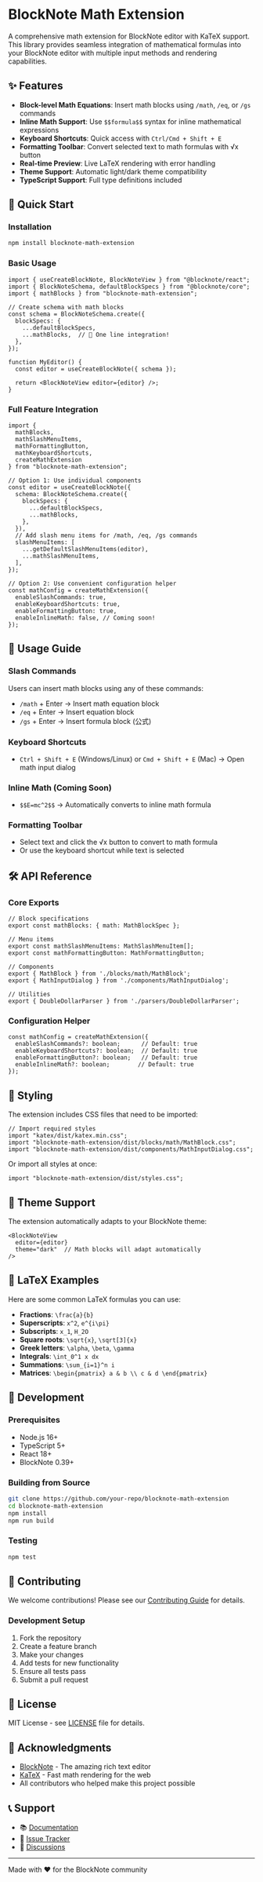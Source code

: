 # BlockNote Math Extension

A comprehensive math extension for BlockNote editor with KaTeX support. This library provides seamless integration of mathematical formulas into your BlockNote editor with multiple input methods and rendering capabilities.

## ✨ Features

- **Block-level Math Equations**: Insert math blocks using `/math`, `/eq`, or `/gs` commands
- **Inline Math Support**: Use `$$formula$$` syntax for inline mathematical expressions  
- **Keyboard Shortcuts**: Quick access with `Ctrl/Cmd + Shift + E`
- **Formatting Toolbar**: Convert selected text to math formulas with √x button
- **Real-time Preview**: Live LaTeX rendering with error handling
- **Theme Support**: Automatic light/dark theme compatibility
- **TypeScript Support**: Full type definitions included

## 🚀 Quick Start

### Installation

```bash
npm install blocknote-math-extension
```

### Basic Usage

```tsx
import { useCreateBlockNote, BlockNoteView } from "@blocknote/react";
import { BlockNoteSchema, defaultBlockSpecs } from "@blocknote/core";
import { mathBlocks } from "blocknote-math-extension";

// Create schema with math blocks
const schema = BlockNoteSchema.create({
  blockSpecs: {
    ...defaultBlockSpecs,
    ...mathBlocks,  // 🎉 One line integration!
  },
});

function MyEditor() {
  const editor = useCreateBlockNote({ schema });

  return <BlockNoteView editor={editor} />;
}
```

### Full Feature Integration

```tsx
import { 
  mathBlocks, 
  mathSlashMenuItems, 
  mathFormattingButton,
  mathKeyboardShortcuts,
  createMathExtension 
} from "blocknote-math-extension";

// Option 1: Use individual components
const editor = useCreateBlockNote({
  schema: BlockNoteSchema.create({
    blockSpecs: {
      ...defaultBlockSpecs,
      ...mathBlocks,
    },
  }),
  // Add slash menu items for /math, /eq, /gs commands
  slashMenuItems: [
    ...getDefaultSlashMenuItems(editor),
    ...mathSlashMenuItems,
  ],
});

// Option 2: Use convenient configuration helper
const mathConfig = createMathExtension({
  enableSlashCommands: true,
  enableKeyboardShortcuts: true, 
  enableFormattingButton: true,
  enableInlineMath: false, // Coming soon!
});
```

## 📖 Usage Guide

### Slash Commands

Users can insert math blocks using any of these commands:

- `/math` + Enter → Insert math equation block
- `/eq` + Enter → Insert equation block  
- `/gs` + Enter → Insert formula block (公式)

### Keyboard Shortcuts

- `Ctrl + Shift + E` (Windows/Linux) or `Cmd + Shift + E` (Mac) → Open math input dialog

### Inline Math (Coming Soon)

- `$$E=mc^2$$` → Automatically converts to inline math formula

### Formatting Toolbar

- Select text and click the √x button to convert to math formula
- Or use the keyboard shortcut while text is selected

## 🛠 API Reference

### Core Exports

```tsx
// Block specifications
export const mathBlocks: { math: MathBlockSpec };

// Menu items
export const mathSlashMenuItems: MathSlashMenuItem[];
export const mathFormattingButton: MathFormattingButton;

// Components
export { MathBlock } from './blocks/math/MathBlock';
export { MathInputDialog } from './components/MathInputDialog';

// Utilities
export { DoubleDollarParser } from './parsers/DoubleDollarParser';
```

### Configuration Helper

```tsx
const mathConfig = createMathExtension({
  enableSlashCommands?: boolean;      // Default: true
  enableKeyboardShortcuts?: boolean;  // Default: true
  enableFormattingButton?: boolean;   // Default: true
  enableInlineMath?: boolean;        // Default: true
});
```

## 🎨 Styling

The extension includes CSS files that need to be imported:

```tsx
// Import required styles
import "katex/dist/katex.min.css";
import "blocknote-math-extension/dist/blocks/math/MathBlock.css";
import "blocknote-math-extension/dist/components/MathInputDialog.css";
```

Or import all styles at once:

```tsx
import "blocknote-math-extension/dist/styles.css";
```

## 🌙 Theme Support

The extension automatically adapts to your BlockNote theme:

```tsx
<BlockNoteView 
  editor={editor} 
  theme="dark"  // Math blocks will adapt automatically
/>
```

## 📝 LaTeX Examples

Here are some common LaTeX formulas you can use:

- **Fractions**: `\frac{a}{b}`
- **Superscripts**: `x^2`, `e^{i\pi}`
- **Subscripts**: `x_1`, `H_2O`
- **Square roots**: `\sqrt{x}`, `\sqrt[3]{x}`
- **Greek letters**: `\alpha`, `\beta`, `\gamma`
- **Integrals**: `\int_0^1 x dx`
- **Summations**: `\sum_{i=1}^n i`
- **Matrices**: `\begin{pmatrix} a & b \\ c & d \end{pmatrix}`

## 🔧 Development

### Prerequisites

- Node.js 16+
- TypeScript 5+
- React 18+
- BlockNote 0.39+

### Building from Source

```bash
git clone https://github.com/your-repo/blocknote-math-extension
cd blocknote-math-extension
npm install
npm run build
```

### Testing

```bash
npm test
```

## 🤝 Contributing

We welcome contributions! Please see our [Contributing Guide](CONTRIBUTING.md) for details.

### Development Setup

1. Fork the repository
2. Create a feature branch
3. Make your changes
4. Add tests for new functionality
5. Ensure all tests pass
6. Submit a pull request

## 📄 License

MIT License - see [LICENSE](LICENSE) file for details.

## 🙏 Acknowledgments

- [BlockNote](https://www.blocknotejs.org/) - The amazing rich text editor
- [KaTeX](https://katex.org/) - Fast math rendering for the web
- All contributors who helped make this project possible

## 📞 Support

- 📚 [Documentation](https://your-docs-site.com)
- 🐛 [Issue Tracker](https://github.com/your-repo/blocknote-math-extension/issues)
- 💬 [Discussions](https://github.com/your-repo/blocknote-math-extension/discussions)

---

Made with ❤️ for the BlockNote community